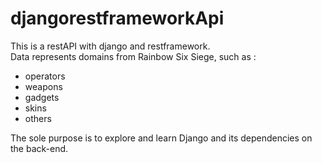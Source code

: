 # djangorestframeworkApi
This is a restAPI with django and restframework.  
Data represents domains from Rainbow Six Siege, such as : 
- operators
- weapons
- gadgets
- skins 
- others

The sole purpose is to explore and learn Django and its dependencies on the back-end.
